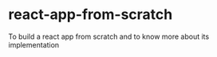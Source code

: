 # react-app-from-scratch
To build a react app from scratch and to know more about its implementation
